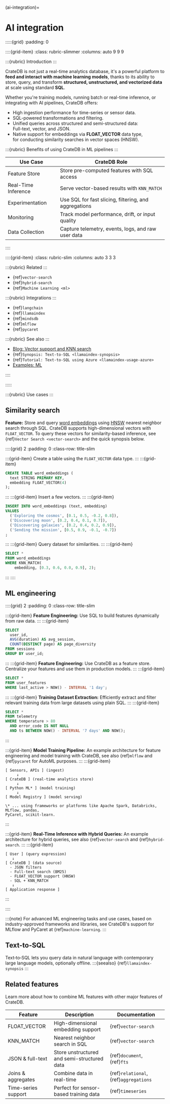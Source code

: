(ai-integration)=
# AI integration

:::::{grid}
:padding: 0

::::{grid-item}
:class: rubric-slimmer
:columns: auto 9 9 9

:::{rubric} Introduction
:::

CrateDB is not just a real-time analytics database, it's a powerful platform to **feed and interact with machine learning models**, thanks to its ability to store, query, and transform **structured, unstructured, and vectorized data** at scale using standard **SQL**.

Whether you're training models, running batch or real-time inference, or integrating with AI pipelines, CrateDB offers:

- High ingestion performance for time-series or sensor data.
- SQL-powered transformations and filtering.
- Unified queries across structured and semi-structured data: \
  Full-text, vector, and JSON.
- Native support for embeddings via **FLOAT\_VECTOR** data type, \
  for conducting similarity searches in vector spaces (HNSW).

:::{rubric} Benefits of using CrateDB in ML pipelines
:::

| Use Case            | CrateDB Role                                          |
| ------------------- | ----------------------------------------------------- |
| Feature Store       | Store pre-computed features with SQL access           |
| Real-Time Inference | Serve vector-based results with `KNN_MATCH`           |
| Experimentation     | Use SQL for fast slicing, filtering, and aggregations |
| Monitoring          | Track model performance, drift, or input quality      |
| Data Collection     | Capture telemetry, events, logs, and raw user data    |

::::

::::{grid-item}
:class: rubric-slim
:columns: auto 3 3 3

:::{rubric} Related
:::
- {ref}`vector-search`
- {ref}`hybrid-search`
- {ref}`Machine Learning <ml>`

:::{rubric} Integrations
:::
- {ref}`langchain`
- {ref}`llamaindex`
- {ref}`mindsdb`
- {ref}`mlflow`
- {ref}`pycaret`

:::{rubric} See also
:::
- [Blog: Vector support and KNN search]
- {ref}`Synopsis: Text-to-SQL <llamaindex-synopsis>`
- {ref}`Tutorial: Text-to-SQL using Azure <llamaindex-usage-azure>`
- [Examples: ML]

::::

:::::

:::{rubric} Use cases
:::

## Similarity search
**Feature:** Store and query [word embeddings] using [HNSW] nearest neighbor
search through SQL. CrateDB supports high-dimensional vectors with `FLOAT_VECTOR`.
To query these vectors for similarity-based inference, see
{ref}`Vector Search <vector-search>` and the quick synopsis below.

::::{grid} 2
:padding: 0
:class-row: title-slim

:::{grid-item}
Create a table using the `FLOAT_VECTOR` data type.
:::
:::{grid-item}
```sql
CREATE TABLE word_embeddings (
  text STRING PRIMARY KEY,
  embedding FLOAT_VECTOR(4)
);
```
:::
:::{grid-item}
Insert a few vectors.
:::
:::{grid-item}
```sql
INSERT INTO word_embeddings (text, embedding)
VALUES
  ('Exploring the cosmos', [0.1, 0.5, -0.2, 0.8]),
  ('Discovering moon', [0.2, 0.4, 0.1, 0.7]),
  ('Discovering galaxies', [0.2, 0.4, 0.2, 0.9]),
  ('Sending the mission', [0.5, 0.9, -0.1, -0.7])
;
```
:::
:::{grid-item}
Query dataset for similarities.
:::
:::{grid-item}
```sql
SELECT *
FROM word_embeddings
WHERE KNN_MATCH(
    embedding, [0.3, 0.6, 0.0, 0.9], 2);
```
:::
::::


## ML engineering

::::{grid} 2
:padding: 0
:class-row: title-slim

:::{grid-item}
**Feature Engineering:** Use SQL to build features dynamically from raw data.
:::
:::{grid-item}
```sql
SELECT
  user_id,
  AVG(duration) AS avg_session,
  COUNT(DISTINCT page) AS page_diversity
FROM sessions
GROUP BY user_id;
```
:::
:::{grid-item}
**Feature Engineering:** Use CrateDB as a feature store.
Centralize your features and use them in production models.
:::
:::{grid-item}
```sql
SELECT *
FROM user_features
WHERE last_active > NOW() - INTERVAL '1 day';
```
:::
:::{grid-item}
**Training Dataset Extraction:**
Efficiently extract and filter relevant training data from large datasets using plain SQL.
:::
:::{grid-item}
```sql
SELECT *
FROM telemetry
WHERE temperature > 80
  AND error_code IS NOT NULL
  AND ts BETWEEN NOW() - INTERVAL '7 days' AND NOW();
```
:::

:::{grid-item}
**Model Training Pipeline:**
An example architecture for feature engineering and model training with CrateDB,
see also {ref}`mlflow` and {ref}`pycaret` for AutoML purposes.
:::
:::{grid-item}
```text
[ Sensors, APIs ] (ingest)
     ↓
[ CrateDB ] (real-time analytics store)
     ↓
[ Python ML* ] (model training)
     ↓
[ Model Registry ] (model serving)
```
```{div} text-small
\* ... using frameworks or platforms like Apache Spark, Databricks, MLflow, pandas,
PyCaret, scikit-learn.
```

:::

:::{grid-item}
**Real-Time Inference with Hybrid Queries:**
An example architecture for hybrid queries, see also {ref}`vector-search` and
{ref}`hybrid-search`.
:::
:::{grid-item}
```text
[ User ] (query expression)
   ↓
[ CrateDB ] (data source)
  - JSON filters
  - Full-text search (BM25)
  - FLOAT_VECTOR support (HNSW)
  - SQL + KNN_MATCH
   ↓
[ Application response ]
```
:::

::::


:::{note}
For advanced ML engineering tasks and use cases, based on industry-approved
frameworks and libraries, see CrateDB's support for MLflow and PyCaret at
{ref}`machine-learning`.
:::


## Text-to-SQL
Text‑to‑SQL lets you query data in natural language with contemporary
large language models, optionally offline.
:::{seealso}
{ref}`llamaindex-synopsis`
:::


## Related features

Learn more about how to combine ML features with other major features of CrateDB.

| Feature             | Description                                 | Documentation                          |
| ------------------- | ------------------------------------------- |----------------------------------------|
| FLOAT\_VECTOR       | High-dimensional embedding support          | {ref}`vector-search`                   |
| KNN\_MATCH          | Nearest neighbor search in SQL              | {ref}`vector-search`                   |
| JSON & full-text    | Store unstructured and semi-structured data | {ref}`document`, {ref}`fts`            |
| Joins & aggregates  | Combine data in real-time                   | {ref}`relational`, {ref}`aggregations` |
| Time-series support | Perfect for sensor-based training data      | {ref}`timeseries`                      |



[Blog: Vector support and KNN search]: https://cratedb.com/blog/unlocking-the-power-of-vector-support-and-knn-search-in-cratedb
[Examples: ML]: https://github.com/crate/cratedb-examples/tree/main/topic/machine-learning
[HNSW]: https://en.wikipedia.org/wiki/Hierarchical_navigable_small_world
[Tutorial: Text-to-SQL]: https://community.cratedb.com/t/text-to-sql-talk-to-your-data-using-cratedb-llamaindex-and-azure-openai/1612
[word embeddings]: https://en.wikipedia.org/wiki/Word_embedding
